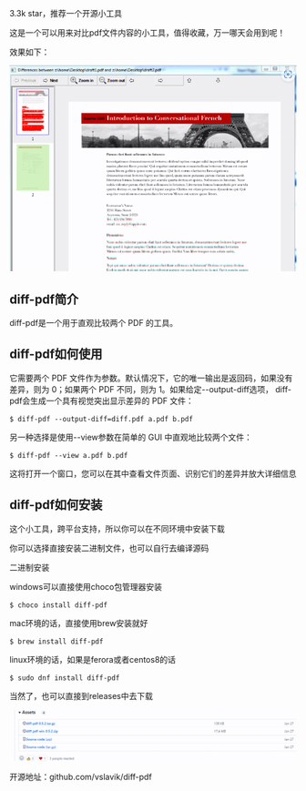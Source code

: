 3.3k star，推荐一个开源小工具

这是一个可以用来对比pdf文件内容的小工具，值得收藏，万一哪天会用到呢！

效果如下：

![带有明显区别的输出](image.png)

## diff-pdf简介

diff-pdf是一个用于直观比较两个 PDF 的工具。

## diff-pdf如何使用

它需要两个 PDF 文件作为参数。默认情况下，它的唯一输出是返回码，如果没有差异，则为 0；如果两个 PDF 不同，则为 1。如果给定--output-diff选项， diff-pdf会生成一个具有视觉突出显示差异的 PDF 文件：

```
$ diff-pdf --output-diff=diff.pdf a.pdf b.pdf

```

另一种选择是使用--view参数在简单的 GUI 中直观地比较两个文件：
```
$ diff-pdf --view a.pdf b.pdf
```
这将打开一个窗口，您可以在其中查看文件页面、识别它们的差异并放大详细信息


## diff-pdf如何安装

这个小工具，跨平台支持，所以你可以在不同环境中安装下载

你可以选择直接安装二进制文件，也可以自行去编译源码

二进制安装

windows可以直接使用choco包管理器安装
```
$ choco install diff-pdf
```
mac环境的话，直接使用brew安装就好
```
$ brew install diff-pdf
```
linux环境的话，如果是ferora或者centos8的话

```
$ sudo dnf install diff-pdf
```

当然了，也可以直接到releases中去下载

![install](image-1.png)

开源地址：github.com/vslavik/diff-pdf